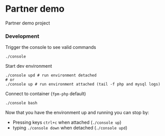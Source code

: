 # Partner demo

Partner demo project

### Development

Trigger the console to see valid commands
```shell script
./console
```

Start dev environment
```shell script
./console upd # run environment detached
# or
./console up # run environment attached (tail -f php and mysql logs)
```

Connect to container (`fpm-php` default)
```shell script
./console bash
```

Now that you have the environment up and running you can stop by:
 - Pressing keys `ctrl+c` when attached (`./console up`)
 - typing `./console down` when detached (`./console upd`)

